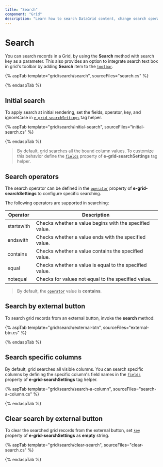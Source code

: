 ```yaml
---
title: "Search"
component: "Grid"
description: "Learn how to search DataGrid content, change search operators, perform searches using external buttons, and search particular fields."
---
```


# Search

You can search records in a Grid, by using the **Search** method with search key as a parameter. This also provides an option to integrate search text box in grid's toolbar by adding **Search** item to the [`toolbar`](https://help.syncfusion.com/cr/cref_files/aspnetcore-js2/Syncfusion.EJ2~Syncfusion.EJ2.Grids.Grid~Toolbar.html).

{% aspTab template="grid/search/search", sourceFiles="search.cs" %}

{% endaspTab %}

## Initial search

To apply search at initial rendering, set the fields, operator, key, and ignoreCase in [`e-grid-searchSettings`](https://help.syncfusion.com/cr/cref_files/aspnetcore-js2/aspnetcore/Syncfusion.EJ2~Syncfusion.EJ2.Grids.GridBuilder~SearchSettings.html) tag helper.

{% aspTab template="grid/search/initial-search", sourceFiles="initial-search.cs" %}

{% endaspTab %}

> By default, grid searches all the bound column values. To customize this behavior define the [`fields`](https://help.syncfusion.com/cr/cref_files/aspnetcore-js2/Syncfusion.EJ2~Syncfusion.EJ2.Grids.GridSearchSettings~Fields.html) property of **e-grid-searchSettings** tag helper.

## Search operators

The search operator can be defined in the [`operator`](https://help.syncfusion.com/cr/cref_files/aspnetcore-js2/Syncfusion.EJ2~Syncfusion.EJ2.Grids.GridSearchSettings~Operator.html) property of **e-grid-searchSettings** to configure specific searching.

The following operators are supported in searching:

Operator |Description
-----|-----
startswith |Checks whether a value begins with the specified value.
endswith |Checks whether a value ends with the specified value.
contains |Checks whether a value contains the specified value.
equal |Checks whether a value is equal to the specified value.
notequal |Checks for values not equal to the specified value.

> By default, the [`operator`](https://help.syncfusion.com/cr/cref_files/aspnetcore-js2/Syncfusion.EJ2~Syncfusion.EJ2.Grids.GridSearchSettings~Operator.html) value is **contains**.

## Search by external button

To search grid records from an external button, invoke the **search** method.

{% aspTab template="grid/search/external-btn", sourceFiles="external-btn.cs" %}

{% endaspTab %}

## Search specific columns

By default, grid searches all visible columns. You can search specific columns by defining the specific column's field names in the [`fields`](https://help.syncfusion.com/cr/cref_files/aspnetcore-js2/Syncfusion.EJ2~Syncfusion.EJ2.Grids.GridSearchSettings~Fields.html) property of **e-grid-searchSettings** tag helper.

{% aspTab template="grid/search/search-a-column", sourceFiles="search-a-column.cs" %}

{% endaspTab %}

## Clear search by external button

To clear the searched grid records from the external button, set [`key`](https://help.syncfusion.com/cr/cref_files/aspnetcore-js2/Syncfusion.EJ2~Syncfusion.EJ2.Grids.GridSearchSettings~Key.html) property of **e-grid-searchSettings** as **empty** string.

{% aspTab template="grid/search/clear-search", sourceFiles="clear-search.cs" %}

{% endaspTab %}
